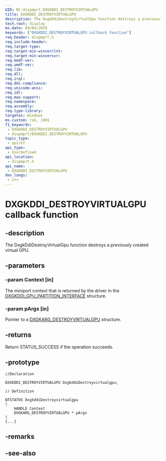 ```yaml
---
UID: NC:dispmprt.DXGKDDI_DESTROYVIRTUALGPU
title: DXGKDDI_DESTROYVIRTUALGPU
description: The DxgkDdiDestroyVirtualGpu function destroys a previously created virtual GPU.
tech.root: display
ms.date: 04/04/2019
keywords: ["DXGKDDI_DESTROYVIRTUALGPU callback function"]
req.header: dispmprt.h
req.include-header: 
req.target-type: 
req.target-min-winverclnt: 
req.target-min-winversvr: 
req.kmdf-ver: 
req.umdf-ver: 
req.lib: 
req.dll: 
req.irql: 
req.ddi-compliance: 
req.unicode-ansi: 
req.idl: 
req.max-support: 
req.namespace: 
req.assembly: 
req.type-library: 
targetos: Windows
ms.custom: rs6, 19H1
f1_keywords:
 - DXGKDDI_DESTROYVIRTUALGPU
 - dispmprt/DXGKDDI_DESTROYVIRTUALGPU
topic_type:
 - apiref
api_type:
 - UserDefined
api_location:
 - dispmprt.h
api_name:
 - DXGKDDI_DESTROYVIRTUALGPU
dev_langs:
 - c++
---
```


# DXGKDDI_DESTROYVIRTUALGPU callback function


## -description

The DxgkDdiDestroyVirtualGpu function destroys a previously created virtual GPU.

## -parameters

### -param Context [in]

The miniport context that is returned by the driver in the [DXGKDDI_GPU_PARTITION_INTERFACE](ns-dispmprt-_dxgkddi_gpu_partition_interface.md) structure.

### -param pArgs [in]

Pointer to a [DXGKARG_DESTROYVIRTUALGPU](ns-dispmprt-_dxgkarg_destroyvirtualgpu.md) structure.

## -returns

Return STATUS_SUCCESS if the operation succeeds.

## -prototype

```
//Declaration

DXGKDDI_DESTROYVIRTUALGPU DxgkddiDestroyvirtualgpu; 

// Definition

NTSTATUS DxgkddiDestroyvirtualgpu 
(
	HANDLE Context
	DXGKARG_DESTROYVIRTUALGPU * pArgs
)
{...}

```

## -remarks

## -see-also

